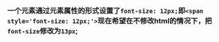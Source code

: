 ### 一个元素通过元素属性的形式设置了`font-size: 12px;`即`<span style='font-size: 12px;'>`现在希望在不修改html的情况下，把`font-size`修改为`13px`;
